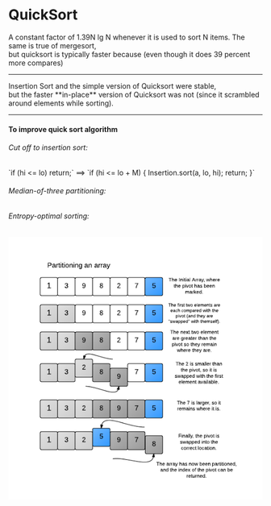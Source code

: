 # QuickSort

A constant factor of 1.39N lg N whenever it is used to sort N items. The same is true of mergesort,<br>
but quicksort is typically faster because (even though it does 39 percent more compares)
<hr>
Insertion Sort and the simple version of Quicksort were stable, <br> 
but the faster **in-place** version of Quicksort was not (since it scrambled around elements while sorting).
<hr>
<h4>To improve quick sort algorithm</h4>
<h6>Cut off to insertion sort:</h6> 
`if (hi <= lo) return;` ==> `if (hi <= lo + M) { Insertion.sort(a, lo, hi); return; }`
<h6>Median-of-three partitioning:</h6>
<h6>Entropy-optimal sorting:</h6> 

<img src="./quicksort.png">
